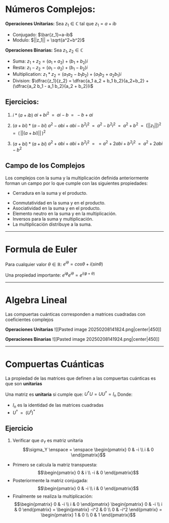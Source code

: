 # Números Complejos:

**Operaciones Unitarias:**
Sea  $z_1 \in \mathbb{C}$  tal que  $z_1 = a+ib$
- Conjugado:  $\bar{z_1}=a-ib$
- Modulo:  $||z_1|| = \sqrt{a^2+b^2}$

**Operaciones Binarias:**
Sea  $z_1, z_2 \in \mathbb{C}$ 
- Suma:  $z_1 + z_2 = (a_1 + a_2) + (b_1 + b_2)i$
- Resta:  $z_1 - z_2 = (a_1 - a_2) + (b_1 - b_2)i$
- Multiplication:  $z_1 * z_2 = (a_1a_2 - b_1b_2) + (a_1b_2 + a_2b_1)i$
- Division:  $\dfrac{z_1}{z_2} = \dfrac{a_1 a_2 + b_1 b_2}{a_2+b_2} + (\dfrac{a_2 b_1 - a_1 b_2}{a_2 + b_2})i$

## Ejercicios:

1. $i * (a + ib)$
$ai + bi^2 \enspace = \enspace ai-b \enspace = \enspace -b + ai$

2. $(a+bi) * (a-bi)$
$a^2−abi+abi−b^2i^2 \enspace = \enspace a^2 - b^2 i^2 \enspace = \enspace a^2 + b^2 \enspace = \enspace (||z_1||)^2 \enspace = \enspace (\,||(a+bi)||\,)^2$

3. $( a+ bi ) * (a+bi)$
$a^2 + abi + abi + b^2i^2 \enspace = \enspace = a^2 + 2abi + b^2 i^2 \enspace = \enspace a^2 + 2abi - b^2$

## Campo de los Complejos

Los complejos con la suma y la multiplicación definida anteriormente forman un campo por lo que cumple con las siguientes propiedades:
+ Cerradura en la suma y el producto.
* Conmutatividad en la suma y en el producto.
* Asociatividad en la suma y en el producto.
* Elemento neutro en la suma y en la multiplicación.
* Inversos para la suma y multiplicación.
* La multiplicación distribuye a la suma.

___

# Formula de Euler

Para cualquier valor $\theta \in \mathbb{R}:$
	$e^{i\theta} = cos \theta + i(sin \theta)$

Una propiedad importante:  $e^{i \phi} e^{i \theta} = e^{i(\phi + \theta)}$
___

# Algebra Lineal

Las compuertas cuánticas corresponden a matrices cuadradas con coeficientes complejos

**Operaciones Unitarias**
![[Pasted image 20250208141824.png|center|450]]

**Operaciones Binarias**
![[Pasted image 20250208141924.png|center|450]]

___

# Compuertas Cuánticas

La propiedad de las matrices que definen a las compuertas cuánticas es que son **unitarias**

Una matriz es **unitaria** si cumple que:
	$U^{\dagger}U = U U^{\dagger} = I_n$
Donde:
- $I_n$ es la identidad de las matrices cuadradas
- $U^{\dagger} \enspace = \enspace (U^t)^{*}$

## Ejercicio

1. Verificar que $\sigma_Y$ es matriz unitaria
$$\sigma_Y \enspace = \enspace \begin{pmatrix}  
0 & -i \\  
i & 0  
\end{pmatrix}$$
- Primero se calcula la matriz transpuesta:
$$\begin{pmatrix}  
0 & i \\  
-i & 0  
\end{pmatrix}$$
- Posteriormente la matriz conjugada:
$$\begin{pmatrix}  
0 & -i \\  
i & 0  
\end{pmatrix}$$
- Finalmente se realiza la multiplicación:
$$\begin{pmatrix}  
0 & -i \\  
i & 0  
\end{pmatrix}
\begin{pmatrix}  
0 & -i \\  
i & 0  
\end{pmatrix} = 
\begin{pmatrix}  
-i^2 & 0 \\  
0 & -i^2  
\end{pmatrix} = 
\begin{pmatrix}  
1 & 0 \\  
0 & 1  
\end{pmatrix}$$

